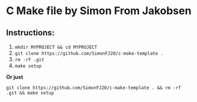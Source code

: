 
# C Make file by Simon From Jakobsen

## Instructions:

1. `mkdir MYPROJECT && cd MYPROJECT`
2. `git clone https://github.com/SimonFJ20/c-make-template .`
3. `rm -rf .git`
4. `make setup`

**Or just**

`git clone https://github.com/SimonFJ20/c-make-template . && rm -rf .git && make setup`
